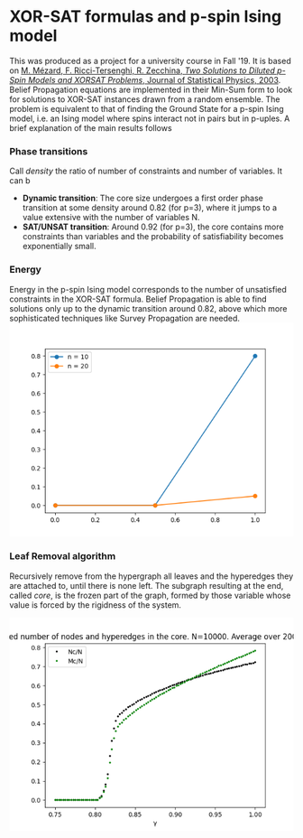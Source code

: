 # XOR-SAT formulas and p-spin Ising model
This was produced as a project for a university course in Fall '19. 
It is based on [M. Mézard, F. Ricci-Tersenghi, R. Zecchina, *Two Solutions to Diluted p-Spin Models
and XORSAT Problems*, Journal of Statistical Physics, 2003](http://chimera.roma1.infn.it/FEDERICO/Publications_files/2003_JSP_111_505.pdf).
Belief Propagation equations are implemented in their Min-Sum form to look for solutions to XOR-SAT instances drawn from a random ensemble. The problem is equivalent to that of finding the Ground State for a p-spin Ising model, i.e. an Ising model where spins interact not in pairs but in p-uples.
A brief explanation of the main results follows

### Phase transitions
Call *density* the ratio of number of constraints and number of variables. It can b
 - **Dynamic transition**: The core size undergoes a first order phase transition at some density around 0.82 (for p=3), where it jumps to a value extensive with the number of variables N. 
 - **SAT/UNSAT transition**: Around 0.92 (for p=3),  the core contains more constraints than variables and the probability of satisfiability becomes exponentially small.

 ### Energy
 Energy in the p-spin Ising model corresponds to the number of unsatisfied constraints in the XOR-SAT formula. Belief Propagation is able to find solutions only up to the dynamic transition around 0.82, above which more sophisticated techniques like Survey Propagation are needed.
 ![energy](https://github.com/stecrotti/xorsat/blob/master/images/energy.png?raw=true  "Energy")
 
 ### Leaf Removal algorithm
 Recursively remove from the hypergraph all leaves and the hyperedges they are attached to, until there is none left. The subgraph resulting at the end, called *core*, is the frozen part of the graph, formed by those variable whose value is forced by the rigidness of the system.

 ![core](https://github.com/stecrotti/xorsat/blob/master/images/core.png?raw=true "Core")
 
  
 


<!--stackedit_data:
eyJoaXN0b3J5IjpbLTMzMTE0MzE4NCwxMTI0MzM0NjMxLC05NT
U4MDU4NDEsLTIwOTY3ODkyMjAsMTA1OTg5Mjk1MCwyMDgzNjc0
OTMsMTAyNTg1NTczNV19
-->